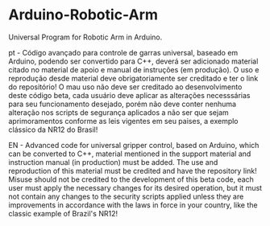 # Arduino-Robotic-Arm
Universal Program for Robotic Arm in Arduino.

pt - Código avançado para controle de garras universal, baseado em Arduino, podendo ser convertido para C++, deverá ser adicionado material citado no material de apoio e manual de instruções (em produção).
O uso e reprodução desde material deve obrigatoriamente ser creditado e ter o link do repositório!
O mau uso não deve ser creditado ao desenvolvimento deste código beta, cada usuário deve aplicar as alterações necesssárias para seu funcionamento desejado, porém não deve conter nenhuma alteração nos scripts de segurança aplicados a não ser que sejam aprimoramentos conforme as leis vigentes em seu paises, a exemplo clássico da NR12 do Brasil!

EN - Advanced code for universal gripper control, based on Arduino, which can be converted to C++, material mentioned in the support material and instruction manual (in production) must be added.
The use and reproduction of this material must be credited and have the repository link!
Misuse should not be credited to the development of this beta code, each user must apply the necessary changes for its desired operation, but it must not contain any changes to the security scripts applied unless they are improvements in accordance with the laws in force in your country, like the classic example of Brazil's NR12!
